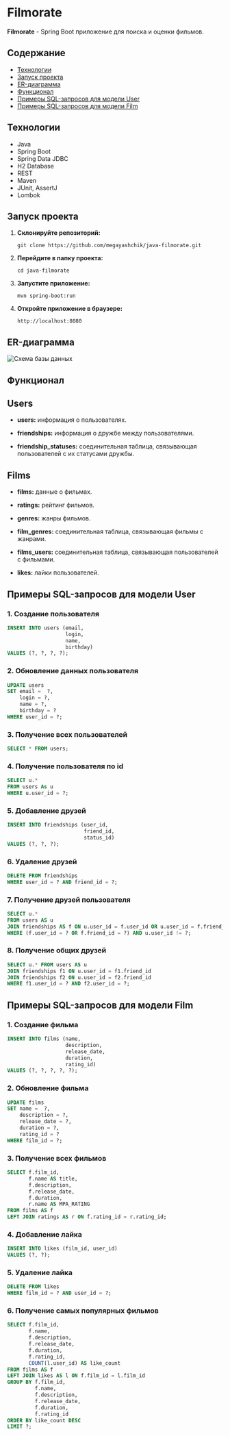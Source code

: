 # Filmorate

**Filmorate** - Spring Boot приложение для поиска и оценки фильмов.

## Содержание

- [Технологии](#технологии)
- [Запуск проекта](#запуск-проекта)
- [ER-диаграмма](#er-диаграмма)
- [Функционал](#функционал)
- [Примеры SQL-запросов для модели User](#примеры-sql-запросов-для-модели-user)
- [Примеры SQL-запросов для модели Film](#примеры-sql-запросов-для-модели-film)

## Технологии

- Java 
- Spring Boot 
- Spring Data JDBC
- H2 Database
- REST
- Maven
- JUnit, AssertJ
- Lombok

## Запуск проекта

1. **Склонируйте репозиторий:**

   ```git clone https://github.com/megayashchik/java-filmorate.git```

2. **Перейдите в папку проекта:**

   ```cd java-filmorate```

3. **Запустите приложение:**

   ```mvn spring-boot:run```

4. **Откройте приложение в браузере:**

   ```http://localhost:8080```

## ER-диаграмма

![Схема базы данных](assets/images/filmorate_diagram.png)

## Функционал

## Users

- **users:** информация о пользователях.

- **friendships:** информация о дружбе между пользователями.

- **friendship_statuses:** соединительная таблица, связывающая пользователей с их статусами дружбы.

## Films

- **films:** данные о фильмах.

- **ratings:** рейтинг фильмов.

- **genres:** жанры фильмов.

- **film_genres:** соединительная таблица, связывающая фильмы с жанрами.

- **films_users:** соединительная таблица, связывающая пользователей с фильмами.

- **likes:** лайки пользователей.


## Примеры SQL-запросов для модели User

### 1. Создание пользователя

```sql
INSERT INTO users (email, 
                   login, 
                   name, 
                   birthday)
VALUES (?, ?, ?, ?);
```

### 2. Обновление данных пользователя

```sql
UPDATE users 
SET email =  ?, 
    login = ?, 
    name = ?, 
    birthday = ?
WHERE user_id = ?;
```

### 3. Получение всех пользователей

```sql
SELECT * FROM users;
```

### 4. Получение пользователя по id

```sql
SELECT u.*
FROM users As u
WHERE u.user_id = ?;
```

### 5. Добавление друзей

```sql
INSERT INTO friendships (user_id,
                         friend_id,
                         status_id)
VALUES (?, ?, ?);
```

### 6. Удаление друзей

```sql
DELETE FROM friendships 
WHERE user_id = ? AND friend_id = ?;
```

### 7. Получение друзей пользователя

```sql
SELECT u.*
FROM users AS u
JOIN friendships AS f ON u.user_id = f.user_id OR u.user_id = f.friend_id
WHERE (f.user_id = ? OR f.friend_id = ?) AND u.user_id != ?;
```

### 8. Получение общих друзей

```sql
SELECT u.* FROM users AS u
JOIN friendships f1 ON u.user_id = f1.friend_id
JOIN friendships f2 ON u.user_id = f2.friend_id
WHERE f1.user_id = ? AND f2.user_id = ?;
```


## Примеры SQL-запросов для модели Film

### 1. Создание фильма

```sql
INSERT INTO films (name, 
                   description, 
                   release_date, 
                   duration,
                   rating_id)
VALUES (?, ?, ?, ?, ?);
```

### 2. Обновление фильма

```sql
UPDATE films 
SET name =  ?, 
    description = ?, 
    release_date = ?, 
    duration = ?,
    rating_id = ?
WHERE film_id = ?;
```

### 3. Получение всех фильмов

```sql
SELECT f.film_id,
       f.name AS title,
       f.description,
       f.release_date,
       f.duration,
       r.name AS MPA_RATING
FROM films AS f
LEFT JOIN ratings AS r ON f.rating_id = r.rating_id;
```

### 4. Добавление лайка

```sql
INSERT INTO likes (film_id, user_id)
VALUES (?, ?);
```

### 5. Удаление лайка

```sql
DELETE FROM likes
WHERE film_id = ? AND user_id = ?;
```

### 6. Получение самых популярных фильмов

```sql
SELECT f.film_id, 
       f.name, 
       f.description, 
       f.release_date, 
       f.duration, 
       f.rating_id,
       COUNT(l.user_id) AS like_count
FROM films AS f
LEFT JOIN likes AS l ON f.film_id = l.film_id
GROUP BY f.film_id, 
         f.name, 
         f.description, 
         f.release_date, 
         f.duration, 
         f.rating_id
ORDER BY like_count DESC
LIMIT ?;
```

